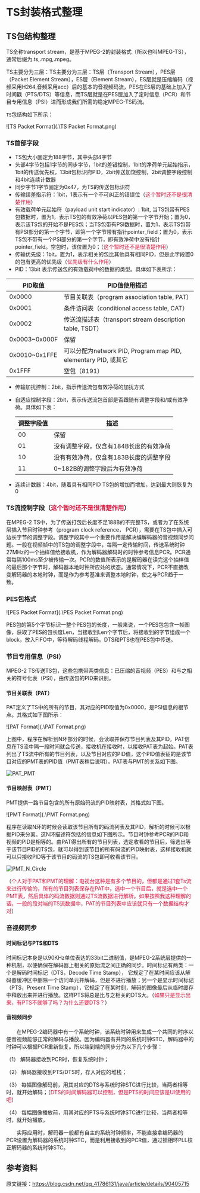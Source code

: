 # TS封装格式整理

## TS包结构整理

TS全称transport stream，是基于MPEG-2的封装格式（所以也叫MPEG-TS），通常后缀为.ts,.mpg,.mpeg。

TS主要分为三层：TS主要分为三层：TS层（Transport Stream），PES层（Packet Element Stream），ES层（Element Stream），ES层就是压缩编码（视频采用H264,音频采用acc）后的基本的音视频码流，PES在ES层的基础上加入了时间戳（PTS/DTS）等信息，而TS层就是在PES层加入了定时信息（PCR）和节目专用信息（PSI）进而形成我们所需的稳定MPEG-TS码流。

`TS`包结构如下所示：

![TS Packet Format](.\TS Packet Format.png)

### TS首部字段
- TS包大小固定为188字节，其中头部4字节
- 头部4字节包括1字节的同步字节，1bit的差错控制，1bit的净荷单元起始指示，1bit的传送优先权，13bit包标识府PID，2bit传送加饶控制，2bit调整字段控制和4bit连续计数器
- 同步字节1字节固定为0x47，为TS的传送包标识符
- 传输误差指示符：1bit，1表示有一个不可纠正的错误位（<font color=Crimson>这个暂时还不是很清楚作用</font>）
- 有效载荷单元起始符（payload unit start indicator）: 1bit, 当TS包带有PES包数据时，置为1，表示TS包的有效净荷以PES包的第一个字节开始；置为0，表示该TS包的开始不是PES包；当TS包带有PSI数据时，置为1，表示TS包带有PSI部分的第一个字节，即第一个字节带有指针pointer_field；置为0，表示TS包不带有一个PSI部分的第一个字节，即有效净荷中没有指针pointer_field。空包时，该位置为0；（<font color=Crimson>这个暂时还不是很清楚作用</font>）
- 传输优先级：1bit，置为1，表示相关的包比其他具有相同PID，但是此字段置0的包有更高的优先级（<font color=Crimson>优先级有什么作用</font>）
- PID：13bit 表示传送包的有效载荷中的数据的类型。具体如下表所示：

| PID取值       | PID值使用描述                                                |
| ------------- | ------------------------------------------------------------ |
| 0x0000        | 节目关联表（program association table, PAT）                 |
| 0x0001        | 条件访问表（conditional access table, CAT）                  |
| 0x0002        | 传送流描述表（transport stream description table, TSDT）     |
| 0x0003~0x000F | 保留                                                         |
| 0x0010~0x1FFE | 可以分配为network PID, Program map PID,  elementary PID, 或其它 |
| 0x1FFF        | 空包（8191）                                                 |
- 传输加扰控制：2bit，指示传送流包有效净荷的加扰方式

- 自适应控制字段：2bit，表示传送流包首部是否跟随有调整字段和/或有效净荷。具体如下表：

  | 调整字段值 | 描述                                   |
  | ---------- | -------------------------------------- |
  | 00         | 保留                                   |
  | 01         | 没有调整字段，仅含有184B长度的有效净荷 |
  | 10         | 没有有效净荷，仅含有183B长度的调整字段 |
  | 11         | 0~182B的调整字段后为有效净荷           |

- 连续计数器：4bit，随着具有相同PID TS包的增加而增加，达到最大则恢复为0

### TS流控制字段（<font color=Crimson>这个暂时还不是很清楚作用</font>）

在MPEG-2 TS中，为了传送打包后长度不足188B的不完整TS，或者为了在系统层插入节目时钟参考（program clock reference， PCR），需要在TS包中插入可边长字节的调整字段。调整字段其中一个重要作用是解决编解码器的音视频同步问题。一般在视频帧中的TS包的调整字段中，每隔一定传输时间，传送系统时钟27MHz的一个抽样值给接收机，作为解码器解码时的时钟参考信息PCR。PCR通常每隔100ms至少被传输一次。PCR的数值所表示的是解码器在读完这个抽样值的最后那个字节时，解码器本地时钟所应处的状态。通常情况下，PCR不直接改变解码器的本地时钟，而是作为参考基准来调整本地时钟，使之与PCR趋于一致。

### PES包格式

![PES Packet Format](.\PES Packet Format.png)

PES包的第5个字节标识一整个PES包的长度，一般来说，一个PES包包含一帧图像，获取了PES的包长度Len，当接收到Len个字节后，将接收到的字节组成一个block，放入FIFO中，等待解码线程解码。DTS和PTS也在PES包中传送。

### 节目专用信息（PSI）

MPEG-2 TS传送TS包，这些包携带两类信息：已压缩的音视频（PES）和与之相关的符号化表（PSI），由传送包的PID来识别。

#### 节目关联表（PAT）

PAT定义了TS中的所有的节目，其对应的PID取值为0x0000，是PSI信息的根节点。其格式如下图所示：

![PAT Format](.\PAT Format.png)

上图中，程序在解析到N环部分的时候，会读取并保存节目列表及其PID。PAT信息在TS流中隔一段时间就会传送，接收机在接收时，以接收PAT表为起始。PAT表列出了TS流中所有的节目列表，以及节目对应的PID值，这个PID值表征的是该节目对应的PMT表的PID值（PMT表稍后说明）。PAT表与PMT的关系如下图。

![PAT_PMT](.\PAT_PMT.png)

#### 节目映射表（PMT）

PMT提供一路节目包含的所有原始码流的PID映射表，其格式如下图。

![PMT Format](.\PMT Format.png)

程序在读取N环的时候会读取该节目所有的码流列表及其PID，解析的时候可以根据PID来分离。这N环描述符包括的信息如下图所示。节目时钟参考PCR的PID和视频的PID是相等的。由PAT得出所有的节目列表，选定收看的节目后，筛选出等于该节目PID的TS包，就可以得到该节目的所有码流的PID映射表，这样接收机就可以只接收PID等于该节目的码流的TS包即可收看该节目。

![PMT_N_Circle](.\PMT_N_Circle.png)

（<font color=Crimson>个人对于PAT和PMT的理解：电视台这种是有多个节目的，但都是通过1套Ts流来进行传输的，所有的节目列表保存在PAT中，选中一个节目后，就是选中一个PMT表，然后具体的码流数据则通过TS流数据进行解析。如果按照我这种理解的话，一般的段对端的TS流数据中，PAT的节目列表中应该就只有一个数据结构才对</font>）

### 音视频同步

#### 时间标记与PTS和DTS

时间标记本身是以90KHz单位表达的33bit二进制值，是MPEG-2系统层提供的一种机制，以便确保在解码器上相关的原始流之间正确的同步。时间标记有两类：一个是解码时间标记（DTS，Decode Time Stamp）， 它规定了在某时间应该从解码器缓冲区中删除一个访问单元并解码，但是不进行播放；另一个是显示时间标记（PTS，Present Time Stamp），它规定了在某时刻，解码的图像最后从临时缓存中释放出来并进行播放。这样PTS将总是比与之相关的DTS大。（<font color=Crimson>如果只是显示出来，有PTS不就够了吗？为什么还要DTS？</font>）

#### 音视频同步

　　在MPEG-2编码器中有一个系统时钟，该系统时钟用来生成一个共同的时序以便音视频能够正常的解码与播放。因为编码器有共同的系统时钟STC，解码器中的时钟可以根据PCR重新恢复。所以端到端的同步分为以下几个步骤：

（1） 解码器接收到PCR时，恢复系统时钟；

（2） 解码器接收到PTS/DTS时，存入对应的堆栈；

（3） 每幅图像解码前，用其对应的DTS与系统时钟STC进行比较，当两者相等时，就开始解码；（<font color=Crimson>DTS的时间解码器可以控制，但是PTS的时间应该是UI使用的吧</font>）

（4） 每幅图像播放前，用其对应的PTS与系统时钟STC进行比较，当两者相等时，就开始播放。

　　实际应用时，解码器一般都有自主的系统时钟频率，不能直接拿编码器的PCR设置为解码器的系统时钟STC，而是利用接收到的PCR值，通过锁相环PLL校正解码器的系统时钟STC。

## 参考资料

原文链接：https://blog.csdn.net/qq_41786131/java/article/details/90405715
